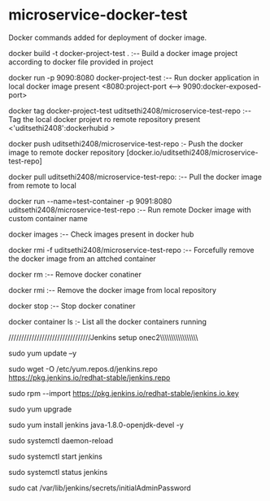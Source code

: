 # microservice-docker-test

Docker commands added for deployment of docker image.

docker build -t docker-project-test . :-- Build a docker image project according to docker file provided in project

docker run -p 9090:8080 docker-project-test :-- Run docker application in local docker image present <8080:project-port <--> 9090:docker-exposed-port>

docker tag docker-project-test uditsethi2408/microservice-test-repo :-- Tag the local docker projevt ro remote repository present <'uditsethi2408':dockerhubid >

docker push uditsethi2408/microservice-test-repo :- Push the docker image to remote docker repository [docker.io/uditsethi2408/microservice-test-repo]

docker pull uditsethi2408/microservice-test-repo:<tag-name> :-- Pull the docker image from remote to local 

docker run --name=test-container -p 9091:8080 uditsethi2408/microservice-test-repo :-- Run remote Docker image with custom container name

docker images :-- Check images present in docker hub

docker rmi -f uditsethi2408/microservice-test-repo :-- Forcefully remove the docker image from an attched container

docker rm <container-name> :-- Remove docker conatiner

docker rmi <image-name>:-- Remove the docker image from local repository

docker stop <conatiner-name> :-- Stop docker conatiner

docker container ls :- List all the docker containers running



////////////////////////////////Jenkins setup onec2\\\\\\\\\\\\\\\\\\\\\\\\\\\\\\\\\ 




sudo yum update –y

sudo wget -O /etc/yum.repos.d/jenkins.repo \
    https://pkg.jenkins.io/redhat-stable/jenkins.repo
	
	
sudo rpm --import https://pkg.jenkins.io/redhat-stable/jenkins.io.key
	
sudo yum upgrade
	
sudo yum install jenkins java-1.8.0-openjdk-devel -y
	
sudo systemctl daemon-reload
	
sudo systemctl start jenkins
	
sudo systemctl status jenkins
	
sudo cat /var/lib/jenkins/secrets/initialAdminPassword
